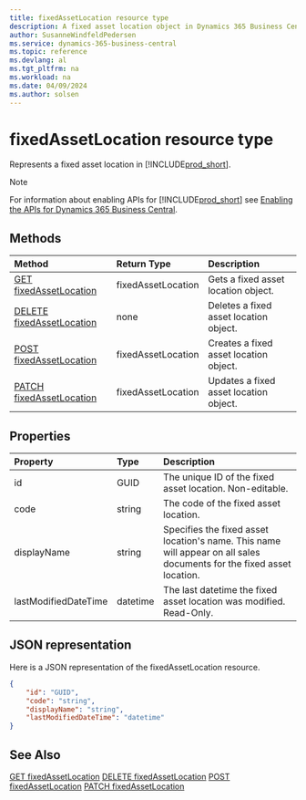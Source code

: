 ```yaml
---
title: fixedAssetLocation resource type
description: A fixed asset location object in Dynamics 365 Business Central.
author: SusanneWindfeldPedersen
ms.service: dynamics-365-business-central
ms.topic: reference
ms.devlang: al
ms.tgt_pltfrm: na
ms.workload: na
ms.date: 04/09/2024
ms.author: solsen
---
```


# fixedAssetLocation resource type

<!-- START>DO_NOT_EDIT -->
<!-- IMPORTANT:Do not edit any of the content between here and the END>DO_NOT_EDIT. -->
Represents a fixed asset location in [!INCLUDE[prod_short](../../../includes/prod_short.md)].

> [!NOTE]
> For information about enabling APIs for [!INCLUDE[prod_short](../../../includes/prod_short.md)] see [Enabling the APIs for Dynamics 365 Business Central](../enabling-apis-for-dynamics-nav.md).

## Methods

| Method | Return Type|Description |
|:--------------------|:-----------|:-------------------------|
|[GET fixedAssetLocation](../api/dynamics_fixedassetlocation_get.md)|fixedAssetLocation|Gets a fixed asset location object.|
|[DELETE fixedAssetLocation](../api/dynamics_fixedassetlocation_delete.md)|none|Deletes a fixed asset location object.|
|[POST fixedAssetLocation](../api/dynamics_fixedassetlocation_create.md)|fixedAssetLocation|Creates a fixed asset location object.|
|[PATCH fixedAssetLocation](../api/dynamics_fixedassetlocation_update.md)|fixedAssetLocation|Updates a fixed asset location object.|



## Properties

| Property           | Type   |Description     |
|:-------------------|:-------|:---------------|
|id|GUID|The unique ID of the fixed asset location. Non-editable.|
|code|string|The code of the fixed asset location.|
|displayName|string|Specifies the fixed asset location's name. This name will appear on all sales documents for the fixed asset location.|
|lastModifiedDateTime|datetime|The last datetime the fixed asset location was modified. Read-Only.|

## JSON representation

Here is a JSON representation of the fixedAssetLocation resource.


```json
{
    "id": "GUID",
    "code": "string",
    "displayName": "string",
    "lastModifiedDateTime": "datetime"
}
```
<!-- IMPORTANT: END>DO_NOT_EDIT -->

## See Also
[GET fixedAssetLocation](../api/dynamics_fixedassetlocation_get.md)
[DELETE fixedAssetLocation](../api/dynamics_fixedassetlocation_delete.md)
[POST fixedAssetLocation](../api/dynamics_fixedassetlocation_create.md)
[PATCH fixedAssetLocation](../api/dynamics_fixedassetlocation_update.md)
